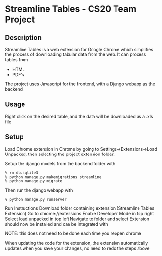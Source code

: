 # Streamline Tables - CS20 Team Project

## Description
Streamline Tables is a web extension for Google Chrome which simplifies the process of downloading tabular data from the web. It can process tables from
- HTML
- PDF's

The project uses Javascript for the frontend, with a Django webapp as the backend.


## Usage
Right click on the desired table, and the data will be downloaded as a .xls file


## Setup

Load Chrome extension in Chrome by going to Settings->Extensions->Load Unpacked, then selecting the project extension folder.


Setup the django models from the backend folder with
```
% rm db.sqlite3
% python manage.py makemigrations streamline
% python manage.py migrate
```
Then run the django webapp with
```
% python manage.py runserver
```

Run Instructions
Download folder containing extension (Streamline Tables Extension)
Go to chrome://extensions
Enable Developer Mode in top right
Select load unpacked in top left
Navigate to folder and select
Extension should now be installed and can be integrated with

NOTE: this does not need to be done each time you reopen chrome

When updating the code for the extension, the extension automatically updates when you save your changes, no need to redo the steps above


